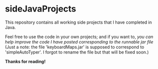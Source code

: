 # **sideJavaProjects**

This repository contains all working side projects that I have completed in Java. 

Feel free to use the code in your own projects; and if you want to, _you can help improve the code I have posted corresponding to the runnable jar file_ (Just a note: the file 'keyboardMaps.jar' is supposed to correspond to 'simpleAutoTyper'. I forgot to rename the file but that will be fixed soon.)

**Thanks for reading!**
